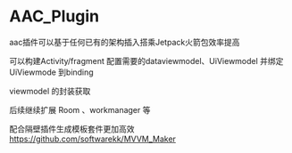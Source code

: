 # AAC_Plugin
aac插件可以基于任何已有的架构插入搭乘Jetpack火箭包效率提高

可以构建Activity/fragment 配置需要的dataviewmodel、UiViewmodel 并绑定UiViewmode 到binding 

viewmodel 的封装获取 

后续继续扩展 Room 、workmanager 等

配合隔壁插件生成模板套件更加高效
https://github.com/softwarekk/MVVM_Maker
